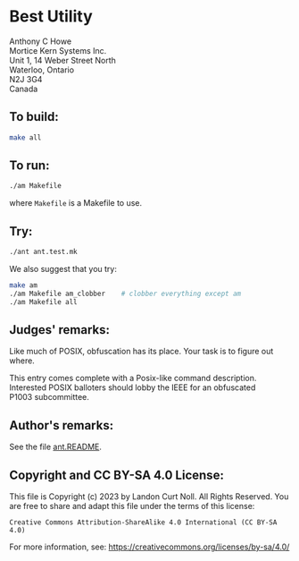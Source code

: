 # Best Utility

Anthony C Howe\
Mortice Kern Systems Inc.\
Unit 1, 14 Weber Street North\
Waterloo, Ontario\
N2J 3G4\
Canada

## To build:

```sh
make all
```

## To run:

```sh
./am Makefile
```

where `Makefile` is a Makefile to use.


## Try:

```sh
./ant ant.test.mk
```

We also suggest that you try:

```sh
make am
./am Makefile am_clobber	# clobber everything except am
./am Makefile all
```


## Judges' remarks:


Like much of POSIX, obfuscation has its place.  Your task is to
figure out where.

This entry comes complete with a Posix-like command description.
Interested POSIX balloters should lobby the IEEE for an obfuscated\
P1003 subcommittee.


## Author's remarks:

See the file [ant.README](ant.README).

## Copyright and CC BY-SA 4.0 License:

This file is Copyright (c) 2023 by Landon Curt Noll.  All Rights Reserved.
You are free to share and adapt this file under the terms of this license:

    Creative Commons Attribution-ShareAlike 4.0 International (CC BY-SA 4.0)

For more information, see: https://creativecommons.org/licenses/by-sa/4.0/
